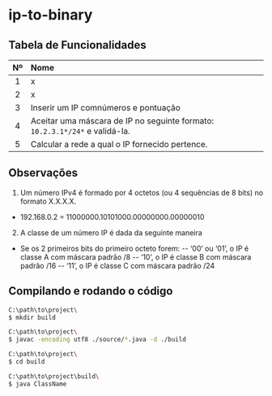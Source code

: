 # ip-to-binary

## Tabela de Funcionalidades

| Nº | Nome |
|:--:|:--|
| 1 | x |
| 2 | x |
| 3 | Inserir um IP comnúmeros e pontuação |
| 4 | Aceitar uma máscara de IP no seguinte formato: `10.2.3.1*/24*` e validá-la. |
| 5 | Calcular a rede a qual o IP fornecido pertence. |

## Observações

1. Um número IPv4 é formado por 4 octetos (ou 4 sequências de 8 bits) no formato X.X.X.X.
 - 192.168.0.2 = 11000000.10101000.00000000.00000010
2. A classe de um número IP é dada da seguinte maneira
 - Se os 2 primeiros bits do primeiro octeto forem:
 -- ‘00’ ou ‘01’, o IP é classe A com máscara padrão /8
 -- ‘10’, o IP é classe B com máscara padrão /16
 -- ‘11’, o IP é classe C com máscara padrão /24

## Compilando e rodando o código

```bash
C:\path\to\project\
$ mkdir build

C:\path\to\project\
$ javac -encoding utf8 ./source/*.java -d ./build

C:\path\to\project\
$ cd build

C:\path\to\project\build\
$ java ClassName
```
